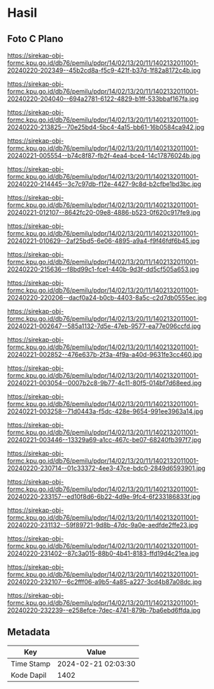 # Hasil

## Foto C Plano

https://sirekap-obj-formc.kpu.go.id/db76/pemilu/pdpr/14/02/13/20/11/1402132011001-20240220-202349--45b2cd8a-f5c9-421f-b37d-1f82a8172c4b.jpg

https://sirekap-obj-formc.kpu.go.id/db76/pemilu/pdpr/14/02/13/20/11/1402132011001-20240220-204040--694a2781-6122-4829-b1ff-533bbaf167fa.jpg

https://sirekap-obj-formc.kpu.go.id/db76/pemilu/pdpr/14/02/13/20/11/1402132011001-20240220-213825--70e25bd4-5bc4-4a15-bb61-16b0584ca942.jpg

https://sirekap-obj-formc.kpu.go.id/db76/pemilu/pdpr/14/02/13/20/11/1402132011001-20240221-005554--b74c8f87-fb2f-4ea4-bce4-14c17876024b.jpg

https://sirekap-obj-formc.kpu.go.id/db76/pemilu/pdpr/14/02/13/20/11/1402132011001-20240220-214445--3c7c97db-f12e-4427-9c8d-b2cfbe1bd3bc.jpg

https://sirekap-obj-formc.kpu.go.id/db76/pemilu/pdpr/14/02/13/20/11/1402132011001-20240221-012107--8642fc20-09e8-4886-b523-0f620c917fe9.jpg

https://sirekap-obj-formc.kpu.go.id/db76/pemilu/pdpr/14/02/13/20/11/1402132011001-20240221-010629--2af25bd5-6e06-4895-a9a4-f9f46fdf6b45.jpg

https://sirekap-obj-formc.kpu.go.id/db76/pemilu/pdpr/14/02/13/20/11/1402132011001-20240220-215636--f8bd99c1-fce1-440b-9d3f-dd5cf505a653.jpg

https://sirekap-obj-formc.kpu.go.id/db76/pemilu/pdpr/14/02/13/20/11/1402132011001-20240220-220206--dacf0a24-b0cb-4403-8a5c-c2d7db0555ec.jpg

https://sirekap-obj-formc.kpu.go.id/db76/pemilu/pdpr/14/02/13/20/11/1402132011001-20240221-002647--585a1132-7d5e-47eb-9577-ea77e096ccfd.jpg

https://sirekap-obj-formc.kpu.go.id/db76/pemilu/pdpr/14/02/13/20/11/1402132011001-20240221-002852--476e637b-2f3a-4f9a-a40d-9631fe3cc460.jpg

https://sirekap-obj-formc.kpu.go.id/db76/pemilu/pdpr/14/02/13/20/11/1402132011001-20240221-003054--0007b2c8-9b77-4c11-80f5-014bf7d68eed.jpg

https://sirekap-obj-formc.kpu.go.id/db76/pemilu/pdpr/14/02/13/20/11/1402132011001-20240221-003258--71d0443a-f5dc-428e-9654-991ee3963a14.jpg

https://sirekap-obj-formc.kpu.go.id/db76/pemilu/pdpr/14/02/13/20/11/1402132011001-20240221-003446--13329a69-a1cc-467c-be07-68240fb397f7.jpg

https://sirekap-obj-formc.kpu.go.id/db76/pemilu/pdpr/14/02/13/20/11/1402132011001-20240220-230714--01c33372-4ee3-47ce-bdc0-2849d6593901.jpg

https://sirekap-obj-formc.kpu.go.id/db76/pemilu/pdpr/14/02/13/20/11/1402132011001-20240220-233157--ed10f8d6-6b22-4d9e-9fc4-6f233186833f.jpg

https://sirekap-obj-formc.kpu.go.id/db76/pemilu/pdpr/14/02/13/20/11/1402132011001-20240220-231132--59f89721-9d8b-47dc-9a0e-aedfde2ffe23.jpg

https://sirekap-obj-formc.kpu.go.id/db76/pemilu/pdpr/14/02/13/20/11/1402132011001-20240220-231402--87c3a015-88b0-4b41-8183-ffd19d4c21ea.jpg

https://sirekap-obj-formc.kpu.go.id/db76/pemilu/pdpr/14/02/13/20/11/1402132011001-20240220-232107--6c2fff06-a9b5-4a85-a227-3cd4b87a08dc.jpg

https://sirekap-obj-formc.kpu.go.id/db76/pemilu/pdpr/14/02/13/20/11/1402132011001-20240220-232239--e258efce-7dec-4741-879b-7ba6ebd6ffda.jpg


## Metadata

| Key        | Value               |
| ---------- | ------------------- |
| Time Stamp | 2024-02-21 02:03:30 |
| Kode Dapil | 1402                |




